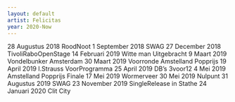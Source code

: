 ```yaml
---
layout: default
artist: Felicitas
year: 2020-Now
---
```

28 Augustus 2018 RoodNoot
1 September 2018 SWAG
27 December 2018 TivoliRaboOpenStage
14 Februari 2019 Witte man Uitgebracht
9 Maart 2019 Vondelbunker Amsterdam
30 Maart 2019 Voorronde Amstelland Popprijs
19 April 2019 I.Strauss VoorProgramma
25 April 2019 DB’s 3voor12
4 Mei 2019 Amstelland Popprijs Finale
17 Mei 2019 Wormerveer
30 Mei 2019 Nulpunt
31 Augustus 2019 SWAG
23 November 2019 SingleRelease in Stathe
24 Januari 2020 Clit City